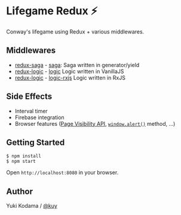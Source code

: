 # Lifegame Redux ⚡

Conway's lifegame using Redux + various middlewares.

## Middlewares

+ [redux-saga](https://github.com/yelouafi/redux-saga) - [saga](https://github.com/kuy/lifegame-redux/tree/master/src/saga): Saga written in generator/yield
+ [redux-logic](https://github.com/jeffbski/redux-logic) - [logic](https://github.com/kuy/lifegame-redux/tree/master/src/logic) Logic written in VanillaJS
+ [redux-logic](https://github.com/jeffbski/redux-logic) - [logic-rxjs](https://github.com/kuy/lifegame-redux/tree/master/src/logic-rxjs) Logic written in RxJS

## Side Effects

+ Interval timer
+ Firebase integration
+ Browser features ([Page Visibility API](https://developer.mozilla.org/en-US/docs/Web/API/Page_Visibility_API), [`window.alert()`](https://developer.mozilla.org/en-US/docs/Web/API/Window/alert) method, ...)

## Getting Started

```
$ npm install
$ npm start
```

Open `http://localhost:8080` in your browser.

## Author

Yuki Kodama / [@kuy](https://twitter.com/kuy)
